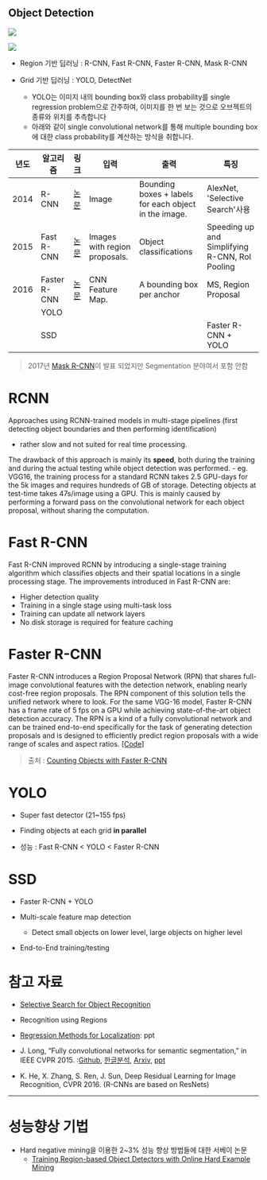 ## Object Detection 

![](http://i.imgur.com/9xApnEN.png)

![](http://i.imgur.com/8V91Ouw.png)

- Region 기반 딥러닝 : R-CNN, Fast R-CNN, Faster R-CNN, Mask R-CNN

- Grid 기반 딥러닝 : YOLO, DetectNet
    -  YOLO는 이미지 내의 bounding box와 class probability를 single regression problem으로 간주하여, 이미지를 한 번 보는 것으로 오브젝트의 종류와 위치를 추측합니다
    - 아래와 같이 single convolutional network를 통해 multiple bounding box에 대한 class probability를 계산하는 방식을 취합니다.


|년도|알고리즘|링크|입력|출력|특징|
|-|-|-|-|-|-|
|2014|R-CNN|[논문](https://arxiv.org/abs/1311.2524)|Image|Bounding boxes + labels for each object in the image.|AlexNet, 'Selective Search'사용 |
|2015|Fast R-CNN|[논문](https://arxiv.org/abs/1504.08083)|Images with region proposals.|Object classifications |Speeding up and Simplifying R-CNN, RoI Pooling|
|2016|Faster R-CNN|[논문](https://arxiv.org/abs/1506.01497)| CNN Feature Map.|A bounding box per anchor|MS, Region Proposal|
||YOLO|||||
||SSD||||Faster R-CNN + YOLO|

> 2017년 [Mask R-CNN](https://arxiv.org/abs/1703.06870)이 발표 되었지만 Segmentation 분야여서 포함 안함 

# RCNN
Approaches using RCNN-trained models in multi-stage pipelines (first detecting object boundaries and then performing identification) 
 - rather slow and not suited for real time processing. 

The drawback of this approach is mainly its __speed__, both during the training and during the actual testing while object detection was performed. 
    - eg. VGG16, the training process for a standard RCNN takes 2.5 GPU-days for the 5k images and requires hundreds of GB of storage. Detecting objects at test-time takes 47s/image using a GPU. This is mainly caused by performing a forward pass on the convolutional network for each object proposal, without sharing the computation.

# Fast R-CNN

Fast R-CNN improved RCNN by introducing a single-stage training algorithm which classifies objects and their spatial locations in a single processing stage. The improvements introduced in Fast R-CNN are:
- Higher detection quality
- Training in a single stage using multi-task loss
- Training can update all network layers
- No disk storage is required for feature caching

# Faster R-CNN

Faster R-CNN introduces a Region Proposal Network (RPN) that shares full-image convolutional features with the detection network, enabling nearly cost-free region proposals. The RPN component of this solution tells the unified network where to look. For the same VGG-16 model, Faster R-CNN has a frame rate of 5 fps on a GPU while achieving state-of-the-art object detection accuracy. The RPN is a kind of a fully convolutional network and can be trained end-to-end specifically for the task of generating detection proposals and is designed to efficiently predict region proposals with a wide range of scales and aspect ratios. [[Code]](https://github.com/softberries/keras-frcnn)


> 출처 : [Counting Objects with Faster R-CNN](https://softwaremill.com/counting-objects-with-faster-rcnn/)

# YOLO

- Super fast detector (21~155 fps)

- Finding objects at each grid __in parallel__

- 성능 : Fast R-CNN < YOLO < Faster R-CNN 




# SSD 

- Faster R-CNN + YOLO

- Multi-scale feature map detection 
    - Detect small objects on lower level, large objects on higher level
    
- End-to-End training/testing 




# 참고 자료 

- [Selective Search for Object Recognition](https://www.koen.me/research/pub/uijlings-ijcv2013-draft.pdf)

- Recognition using Regions

- [Regression Methods for Localization](https://bfeba431-a-62cb3a1a-s-sites.googlegroups.com/site/deeplearningcvpr2014/RegressionMethodsforLocalization.pdf?attachauth=ANoY7cpf41j03XW6YUpHg5L5_LgNhz6C05lpU58CkgQixIXesT0WOK6HU3CVi5x8t83aWcvYkvrUIpZ80rXYI8Hnlfk-wFdcay_DWW4c9ww5KXDADhcyhMiCDOv3AnNkhmuQDLFWCxyjY--VParh1WCIVUIOvtj4NW_UPc2zz0I_b9ovWkK-_qEio3oAY29Z6cyzK4Co60biKGRrc_3WfXxJgdq0Zq7pPnopAAHdEFpU9bv360H-EeW88n-h--8fyCQhJsG7-Pm-&attredirects=0): ppt

- J. Long, “Fully convolutional networks for semantic segmentation,” in IEEE CVPR 2015. :[Github](https://github.com/shelhamer/fcn.berkeleyvision.org), [한글분석](http://www.whydsp.org/317), [Arxiv](https://arxiv.org/abs/1605.06211), [ppt](http://tutorial.caffe.berkeleyvision.org/caffe-cvpr15-pixels.pdf)

- K. He, X. Zhang, S. Ren, J. Sun, Deep Residual Learning for Image Recognition,
CVPR 2016. (R-CNNs are based on ResNets)


--- 

# 성능향상 기법 

- Hard negative mining을 이용한 2~3% 성능 향상 방법들에 대한 서베이 논문 
    - [Training Region-based Object Detectors with Online Hard Example Mining](https://arxiv.org/abs/1604.03540)
